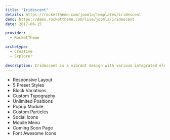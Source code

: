 ```yaml
---
title: "Iridescent"
details: https://rockettheme.com/joomla/templates/iridescent
demo: https://demo.rockettheme.com/live/joomla/iridescent
date: 2017-06-15

provider: 
  - RocketTheme

archetype:
  - Creative
  - Explorer
  
description: Iridescent is a vibrant design with various integrated elements to provide a seamless and versatile environment. A full page RokSprocket slideshow provides a rich interface to impress, aggregated by other layout options, to expand beyond its core base.
---
```


* Responsive Layout
* 5 Preset Styles
* Block Variations
* Custom Typography
* Unlimited Positions
* Popup Module
* Custom Particles
* Social Icons
* Mobile Menu
* Coming Soon Page
* Font Awesome Icons	